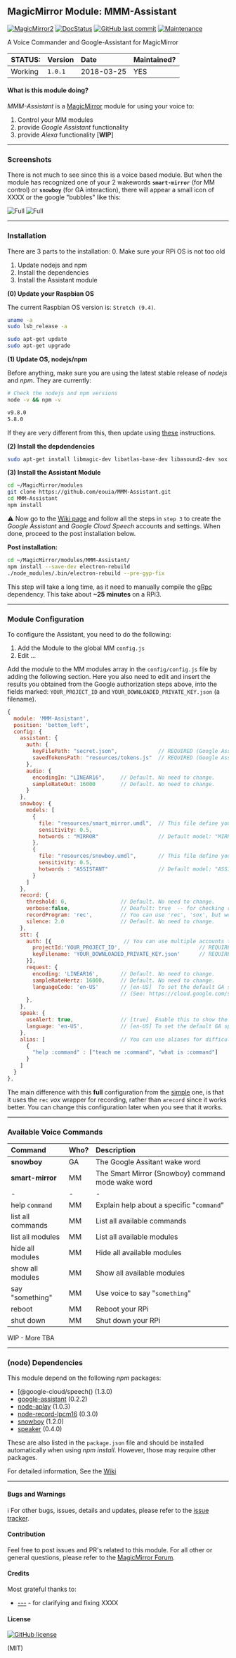 ## MagicMirror Module: MMM-Assistant

[![MagicMirror2](https://img.shields.io/badge/MagicMirror-2.2.2-lightgray.svg)](https://github.com/MichMich/MagicMirror)
[![DocStatus](https://inch-ci.org/github/eouia/MMM-Assistant.svg?branch=master)](https://inch-ci.org/github/eouia/MMM-Assistant)
[![GitHub last commit](https://img.shields.io/github/last-commit/eouia/MMM-Assistant.svg)](https://github.com/eouia/MMM-Assistant)
[![Maintenance](https://img.shields.io/badge/Maintained%3F-yes-green.svg)](https://GitHub.com/eouia/MMM-Assistant/graphs/commit-activity)


A Voice Commander and Google-Assistant for MagicMirror

| STATUS: | Version | Date | Maintained? |
|:------- |:------- |:---- |:----------- |
| Working | `1.0.1` | 2018-03-25 | YES |


#### What is this module doing?

*MMM-Assistant* is a [MagicMirror](https://github.com/MichMich/MagicMirror) module for using your voice to:  
1. Control your MM modules
2. provide *Google Assistant* functionality
3. provide *Alexa* functionality [**WIP**]

---

### Screenshots

There is not much to see since this is a voice based module. But when the module has recognized 
one of your 2 wakewords **`smart-mirror`** (for MM control) or **`snowboy`** (for GA interaction), there will 
appear a small icon of XXXX or the google "bubbles" like this:


![Full](./docs/images/Assistant1.png)
![Full](./docs/images/Assistant2.png)


---

### Installation

There are 3 parts to the installation: 
0. Make sure your RPi OS is not too old
1. Update nodejs and npm
2. Install the dependencies
3. Install the Assistant module


**(0) Update your Raspbian OS**

The current Raspbian OS version is: `Stretch (9.4)`.

```bash
uname -a
sudo lsb_release -a

sudo apt-get update 
sudo apt-get upgrade
```


**(1) Update OS, nodejs/npm**

Before anything, make sure you are using the latest stable release of *nodejs* and *npm*.
They are currently:
```bash
# Check the nodejs and npm versions
node -v && npm -v

v9.8.0
5.8.0
```
If they are very different from this, then update using [these](https://raspberrypi.stackexchange.com/a/77483/17798) instructions.


**(2) Install the depdendencies**

```bash
sudo apt-get install libmagic-dev libatlas-base-dev libasound2-dev sox libsox-fmt-all libttspico-utils
```


**(3) Install the Assistant Module**


```bash
cd ~/MagicMirror/modules
git clone https://github.com/eouia/MMM-Assistant.git
cd MMM-Assistant
npm install
```


:warning: Now go to the [Wiki page](https://github.com/eouia/MMM-Assistant/wiki) and follow all the steps in 
`step 3` to create the *Google Assistant* and *Google Cloud Speech* accounts and settings. When done, 
proceed to the post installation below.


**Post installation:**

```bash
cd ~/MagicMirror/modules/MMM-Assistant/
npm install --save-dev electron-rebuild 
./node_modules/.bin/electron-rebuild --pre-gyp-fix
```
This step will take a long time, as it need to manually compile the [gRpc]() dependency. 
This take about **~25 minutes** on a RPi3. 


---

### Module Configuration

To configure the Assistant, you need to do the following:

1. Add the Module to the global MM `config.js`
2. Edit ...


Add the module to the MM modules array in the `config/config.js` file by adding the following section.
Here you also need to edit and insert the results you obtained from the Google authorization steps above,
into the fields marked: `YOUR_PROJECT_ID` and `YOUR_DOWNLOADED_PRIVATE_KEY.json` (a filename). 


```javascript
{
  module: 'MMM-Assistant',
  position: 'bottom_left',
  config: {
    assistant: {
      auth: {
        keyFilePath: "secret.json",             // REQUIRED (Google Assistant API) -- OAuth2 x509 cert
        savedTokensPath: "resources/tokens.js"  // REQUIRED (Google Assitant API) -- accesss_token & refresh_token
      },
      audio: {
        encodingIn: "LINEAR16",     // Default. No need to change.
        sampleRateOut: 16000        // Default. No need to change.
      }
    },
    snowboy: {
      models: [
        {
          file: "resources/smart_mirror.umdl",  // This file define your MM wake word. (See doc notes.)
          sensitivity: 0.5,
          hotwords : "MIRROR"                   // Default model: "MIRROR". (This is not the wake word!)
        },
        {
          file: "resources/snowboy.umdl",       // This file define your GA wake word. (See doc notes.)
          sensitivity: 0.5,
          hotwords : "ASSISTANT"                // Default model: "ASSISTANT". (This is not the wake word!)
        }
      ]
    },
    record: {
      threshold: 0,                 // Default. No need to change.
      verbose:false,                // Deafult: true  -- for checking recording status.
      recordProgram: 'rec',         // You can use 'rec', 'sox', but we recommend 'arecord'
      silence: 2.0                  // Default. No need to change.
    },
    stt: {
      auth: [{                       // You can use multiple accounts to save money
        projectId:'YOUR_PROJECT_ID',                         // REQUIRED (Google Voice API) -- project_id
        keyFilename: 'YOUR_DOWNLOADED_PRIVATE_KEY.json'      // REQUIRED (Google Voice API) -- service_account / private_key
      }],
      request: {
        encoding: 'LINEAR16',       // Default. No need to change.
        sampleRateHertz: 16000,     // Default. No need to change.
        languageCode: 'en-US'       // [en-US]  To set the default GA speech request language.
                                    // (See: https://cloud.google.com/speech/docs/languages)
      },
    },
    speak: {
      useAlert: true,               // [true]  Enable this to show the understood text of your speech
      language: 'en-US',            // [en-US] To set the default GA speech reply language.
    },
    alias: [                        // You can use aliases for difficult pronunciation or easy using.
      {
        "help :command" : ["teach me :command", "what is :command"]
      }
    ]
  }
},

```

The main difference with this **full** configuration from the [simple]() one, is that it 
uses the `rec` *vox* wrapper for recording, rather than `arecord` since it works better. 
You can change this configuration later when you see that it works.

---

### Available Voice Commands

| Command | Who? | Description |
|:------- |:---- |:----------- |
| **snowboy** | GA   | The Google Assitant wake word |
| **smart-mirror** | MM | The Smart Mirror (Snowboy)  command mode wake word |
| - | - | - |
| help `command` | MM | Explain help about a specific "`command`" | 
| list all commands | MM | List all available commands | 
| list all modules | MM | List all available modules | 
| hide all modules | MM | Hide all available modules | 
| show all modules | MM | Show all available modules | 
| say "something" | MM | Use voice to say "`something`"  | 
| reboot | MM | Reboot your RPi | 
| shut down | MM | Shut down your RPi | 

WIP - More TBA



---

### (node) Dependencies

This module depend on the following *npm* packages:

* [@google-cloud/speech() (1.3.0)
* [google-assistant]() (0.2.2)
* [node-aplay]() (1.0.3)
* [node-record-lpcm16]() (0.3.0)
* [snowboy]() (1.2.0)
* [speaker]() (0.4.0)

These are also listed in the `package.json` file and should be installed automatically when using *npm install*.
However, those may require other packages. 

For detailed information, See the [Wiki](https://github.com/eouia/MMM-Assistant/wiki)

---


#### Bugs and Warnings

:information_source: For other bugs, issues, details and updates, please refer to the 
[issue tracker](https://github.com/eouia/MMM-Assistant/issues).


#### Contribution

Feel free to post issues and PR's related to this module.
For all other or general questions, please refer to the [MagicMirror Forum](https://forum.magicmirror.builders/).

#### Credits

Most grateful thanks to:
* [---](https://github.com/---/) - for clarifying and fixing XXXX


#### License

[![GitHub
license](https://img.shields.io/github/license/eouia/MMM-Assistant.svg)](https://github.com/eouia/MMM-Assistant/blob/master/LICENSE)

(MIT)
